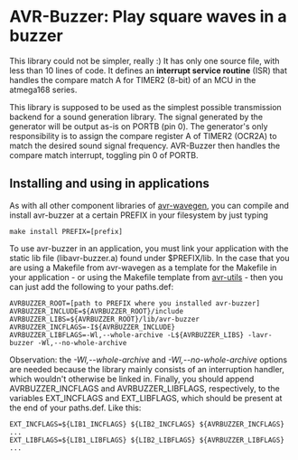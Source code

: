 AVR-Buzzer: Play square waves in a buzzer
=========================================

This library could not be simpler, really :)  It has only one source file, with less than 10 lines of code. It
defines an **interrupt service routine** (ISR) that handles the compare match A for TIMER2 (8-bit) of an MCU
in the atmega168 series.

This library is supposed to be used as the simplest possible transmission backend for a sound generation
library. The signal generated by the generator will be output as-is on PORTB (pin 0). The generator's only
responsibility is to assign the compare register A of TIMER2 (OCR2A) to match the desired sound signal
frequency. AVR-Buzzer then handles the compare match interrupt, toggling pin 0 of PORTB.

Installing and using in applications
------------------------------------
As with all other component libraries of [avr-wavegen](https://github.com/joaopizani/avr-wavegen), you can
compile and install avr-buzzer at a certain PREFIX in your filesystem by just typing

    make install PREFIX=[prefix]

To use avr-buzzer in an application, you must link your application with the static lib file (libavr-buzzer.a)
found under $PREFIX/lib. In the case that you are using a Makefile from avr-wavegen as a template for the
Makefile in your application - or using the Makefile template from
[avr-utils](https://github.com/joaopizani/avr-utils) - then you can just add the following to your paths.def:

    AVRBUZZER_ROOT=[path to PREFIX where you installed avr-buzzer]
    AVRBUZZER_INCLUDE=${AVRBUZZER_ROOT}/include
    AVRBUZZER_LIBS=${AVRBUZZER_ROOT}/lib/avr-buzzer
    AVRBUZZER_INCFLAGS=-I${AVRBUZZER_INCLUDE}
    AVRBUZZER_LIBFLAGS=-Wl,--whole-archive -L${AVRBUZZER_LIBS} -lavr-buzzer -Wl,--no-whole-archive

Observation: the *-Wl,--whole-archive* and *-Wl,--no-whole-archive* options are needed because the library
mainly consists of an interruption handler, which wouldn't otherwise be linked in. Finally, you should
append AVRBUZZER\_INCFLAGS and AVRBUZZER\_LIBFLAGS, respectively, to the variables EXT\_INCFLAGS and EXT\_LIBFLAGS,
which should be present at the end of your paths.def. Like this:

    EXT_INCFLAGS=${LIB1_INCFLAGS} ${LIB2_INCFLAGS} ${AVRBUZZER_INCFLAGS} ...
    EXT_LIBFLAGS=${LIB1_LIBFLAGS} ${LIB2_LIBFLAGS} ${AVRBUZZER_LIBFLAGS} ...

